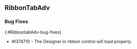## RibbonTabAdv

### Bug Fixes
{:#RibbontabAdv-bug-fixes}

* \#I374710 - The Designer in ribbon control will load properly.
